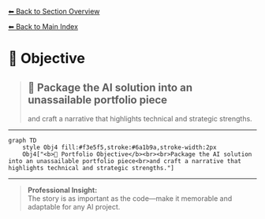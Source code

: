 [⬅ Back to Section Overview](README.md)

[⬅ Back to Main Index](../../../INDEX.md#portfolio)

# 🎯 Objective

> ## 🌟 Package the AI solution into an unassailable portfolio piece
>
> and craft a narrative that highlights technical and strategic strengths.

---

```mermaid
graph TD
    style Obj4 fill:#f3e5f5,stroke:#6a1b9a,stroke-width:2px
    Obj4["<b>🌟 Portfolio Objective</b><br><br>Package the AI solution into an unassailable portfolio piece<br>and craft a narrative that highlights technical and strategic strengths."]
```

---

> **Professional Insight:**  
> The story is as important as the code—make it memorable and adaptable for any AI project.